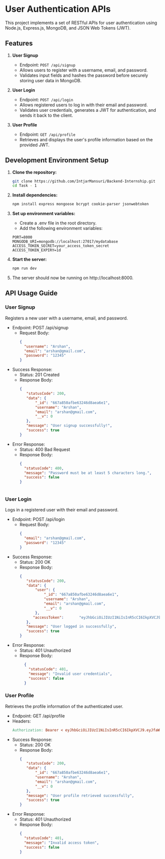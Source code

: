 # User Authentication APIs

This project implements a set of RESTful APIs for user authentication using Node.js, Express.js, MongoDB, and JSON Web Tokens (JWT).

## Features

1. **User Signup**
   - Endpoint: `POST /api/signup`
   - Allows users to register with a username, email, and password.
   - Validates input fields and hashes the password before securely storing user data in MongoDB.

2. **User Login**
   - Endpoint: `POST /api/login`
   - Allows registered users to log in with their email and password.
   - Validates user credentials, generates a JWT for authentication, and sends it back to the client.

3. **User Profile**
   - Endpoint: `GET /api/profile`
   - Retrieves and displays the user's profile information based on the provided JWT.

## Development Environment Setup

1. **Clone the repository:**

   ```bash
   git clone https://github.com/IntjarMansuri/Backend-Internship.git
   cd Task - 1
2. **Install dependencies:**
   ```bash
   npm install express mongoose bcrypt cookie-parser jsonwebtoken
3. **Set up environment variables:**
   - Create a .env file in the root directory.
   - Add the following environment variables:
     
   ```dotenv
   PORT=8000
   MONGODB_URI=mongodb://localhost:27017/mydatabase
   ACCESS_TOKEN_SECRET=your_access_token_secret
   ACCESS_TOKEN_EXPIRY=1d
4. **Start the server:**
   ```bash
   npm run dev
5. The server should now be running on http://localhost:8000.
   
## API Usage Guide
### User Signup
Registers a new user with a username, email, and password.

- Endpoint: POST /api/signup
   - Request Body:
     ```json
     {
       "username": "Arshan",
       "email": "arshan@gmail.com",
       "password": "12345"
     }
- Success Response:
  - Status: 201 Created
  - Response Body:
    ```json
    {
       "statusCode": 200,
       "data": {
           "_id": "667a850afbe63246d8aea6e1",
           "username": "Arshan",
           "email": "arshan@gmail.com",
           "__v": 0
       },
       "message": "User signup successfully!",
       "success": true
    }
  
- Error Response:
  - Status: 400 Bad Request
  - Response Body:
    ```json
    {
      "statusCode": 400,
      "message": "Password must be at least 5 characters long.",
      "success": false
    }
   
### User Login
Logs in a registered user with their email and password.

- Endpoint: POST /api/login
  - Request Body:
    ```json
    {
      "email": "arshan@gmail.com",
      "password": "12345"
    }
- Success Response:
  - Status: 200 OK
  - Response Body:
    ```json
    {
       "statusCode": 200,
       "data": {
           "user": {
               "_id": "667a850afbe63246d8aea6e1",
               "username": "Arshan",
               "email": "arshan@gmail.com",
               "__v": 0
           },
          "accessToken":       "eyJhbGciOiJIUzI1NiIsInR5cCI6IkpXVCJ9.eyJfaWQiOiI2NjdhODUwYWZiZTYzMjQ2ZDhhZWE2ZTEiLCJlbWFpbCI6ImFyc2hhbkBnbWFpbC5jb20iLCJ1c2VybmFtZSI6IkFyc2hhbiIsImlhdCI6MTcxOTMwNTQ5MSwiZXhwIjoxNzE5MzkxODkxfQ.C2jvCB2QKkykNbS8Ruv7cvFgMzDwOPOIiCQM7DjrvDQ"
       },
       "message": "User logged in successfully",
       "success": true
    }
    
- Error Response:
  - Status: 401 Unauthorized
  - Response Body:
    ```json
      {
        "statusCode": 401,
        "message": "Invalid user credentials",
        "success": false
      }
### User Profile
Retrieves the profile information of the authenticated user.

- Endpoint: GET /api/profile
- Headers:
   ```makefile
   Authorization: Bearer < eyJhbGciOiJIUzI1NiIsInR5cCI6IkpXVCJ9.eyJfaWQiOiI2NjdhODUwYWZiZTYzMjQ2ZDhhZWE2ZTEiLCJlbWFpbCI6ImFyc2hhbkBnbWFpbC5jb20iLCJ1c2VybmFtZSI6IkFyc2hhbiIsImlhdCI6MTcxOTMwNTQ5MSwiZXhwIjoxNzE5MzkxODkxfQ.C2jvCB2QKkykNbS8Ruv7cvFgMzDwOPOIiCQM7DjrvDQ >

- Success Response:
  - Status: 200 OK
  - Response Body:
    ```json
    {
       "statusCode": 200,
       "data": {
           "_id": "667a850afbe63246d8aea6e1",
           "username": "Arshan",
           "email": "arshan@gmail.com",
           "__v": 0
       },
       "message": "User profile retrieved successfully",
       "success": true
    }
    
- Error Response:
  - Status: 401 Unauthorized
  - Response Body:
    ```json
    {
      "statusCode": 401,
      "message": "Invalid access token",
      "success": false
    }
